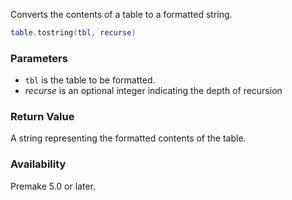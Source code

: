 Converts the contents of a table to a formatted string.

```lua
table.tostring(tbl, recurse)
```

### Parameters ###

- `tbl` is the table to be formatted.
- *recurse* is an optional integer indicating the depth of recursion

### Return Value ###

A string representing the formatted contents of the table.


### Availability ###

Premake 5.0 or later.

